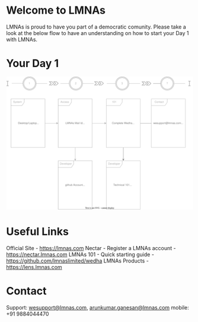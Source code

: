 # Welcome to LMNAs
LMNAs is proud to have you part of a democratic comunity.
Please take a look at the below flow to have an understanding on how to start your Day 1 with LMNAs.

# Your Day 1
![Day 1 @ LMNAs](https://raw.githubusercontent.com/lmnaslimited/iyakkam/onboarding-getting-started/lmnas-process/onboarding-getting-started.drawio.svg)

# Useful Links
Official Site - https://lmnas.com
Nectar - Register a LMNAs account - https://nectar.lmnas.com
LMNAs 101 - Quick starting guide - https://github.com/lmnaslimited/wedha
LMNAs Products - https://lens.lmnas.com

# Contact
Support: wesupport@lmnas.com, arunkumar.ganesan@lmnas.com
mobile: +91 9884044470
